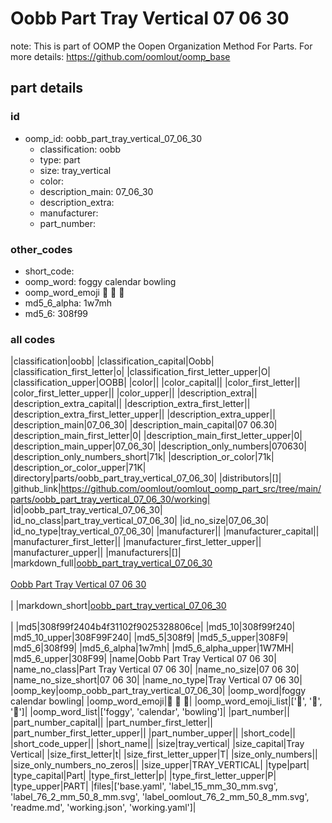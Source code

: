 # Oobb Part Tray Vertical 07 06 30  

note: This is part of OOMP the Oopen Organization Method For Parts. For more details: https://github.com/oomlout/oomp_base

##  part details





### id
* oomp_id: oobb_part_tray_vertical_07_06_30
  * classification: oobb
  * type: part
  * size: tray_vertical
  * color: 
  * description_main: 07_06_30
  * description_extra: 
  * manufacturer: 
  * part_number: 

### other_codes
* short_code: 
* oomp_word: foggy calendar bowling
* oomp_word_emoji :foggy: :calendar: :bowling:
* md5_6_alpha: 1w7mh
* md5_6: 308f99

### all codes 
|classification|oobb|
|classification_capital|Oobb|
|classification_first_letter|o|
|classification_first_letter_upper|O|
|classification_upper|OOBB|
|color||
|color_capital||
|color_first_letter||
|color_first_letter_upper||
|color_upper||
|description_extra||
|description_extra_capital||
|description_extra_first_letter||
|description_extra_first_letter_upper||
|description_extra_upper||
|description_main|07_06_30|
|description_main_capital|07 06.30|
|description_main_first_letter|0|
|description_main_first_letter_upper|0|
|description_main_upper|07_06_30|
|description_only_numbers|070630|
|description_only_numbers_short|71k|
|description_or_color|71k|
|description_or_color_upper|71K|
|directory|parts/oobb_part_tray_vertical_07_06_30|
|distributors|[]|
|github_link|https://github.com/oomlout/oomlout_oomp_part_src/tree/main/parts/oobb_part_tray_vertical_07_06_30/working|
|id|oobb_part_tray_vertical_07_06_30|
|id_no_class|part_tray_vertical_07_06_30|
|id_no_size|07_06_30|
|id_no_type|tray_vertical_07_06_30|
|manufacturer||
|manufacturer_capital||
|manufacturer_first_letter||
|manufacturer_first_letter_upper||
|manufacturer_upper||
|manufacturers|[]|
|markdown_full|[oobb_part_tray_vertical_07_06_30](https://github.com/oomlout/oomlout_oomp_part_src/tree/main/parts/oobb_part_tray_vertical_07_06_30/working)<br>[](https://github.com/oomlout/oomlout_oomp_part_src/tree/main/parts/oobb_part_tray_vertical_07_06_30/working)<br>[Oobb Part Tray Vertical 07 06 30](https://github.com/oomlout/oomlout_oomp_part_src/tree/main/parts/oobb_part_tray_vertical_07_06_30/working)<br><br>|
|markdown_short|[oobb_part_tray_vertical_07_06_30](https://github.com/oomlout/oomlout_oomp_part_src/tree/main/parts/oobb_part_tray_vertical_07_06_30/working)<br><br>|
|md5|308f99f2404b4f31102f9025328806ce|
|md5_10|308f99f240|
|md5_10_upper|308F99F240|
|md5_5|308f9|
|md5_5_upper|308F9|
|md5_6|308f99|
|md5_6_alpha|1w7mh|
|md5_6_alpha_upper|1W7MH|
|md5_6_upper|308F99|
|name|Oobb Part Tray Vertical 07 06 30|
|name_no_class|Part Tray Vertical 07 06 30|
|name_no_size|07 06 30|
|name_no_size_short|07 06 30|
|name_no_type|Tray Vertical 07 06 30|
|oomp_key|oomp_oobb_part_tray_vertical_07_06_30|
|oomp_word|foggy calendar bowling|
|oomp_word_emoji|:foggy: :calendar: :bowling:|
|oomp_word_emoji_list|[':foggy:', ':calendar:', ':bowling:']|
|oomp_word_list|['foggy', 'calendar', 'bowling']|
|part_number||
|part_number_capital||
|part_number_first_letter||
|part_number_first_letter_upper||
|part_number_upper||
|short_code||
|short_code_upper||
|short_name||
|size|tray_vertical|
|size_capital|Tray Vertical|
|size_first_letter|t|
|size_first_letter_upper|T|
|size_only_numbers||
|size_only_numbers_no_zeros||
|size_upper|TRAY_VERTICAL|
|type|part|
|type_capital|Part|
|type_first_letter|p|
|type_first_letter_upper|P|
|type_upper|PART|
|files|['base.yaml', 'label_15_mm_30_mm.svg', 'label_76_2_mm_50_8_mm.svg', 'label_oomlout_76_2_mm_50_8_mm.svg', 'readme.md', 'working.json', 'working.yaml']|
